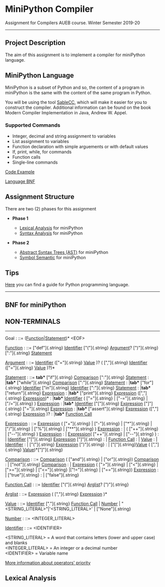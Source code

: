 # MiniPython Compiler

Assignment for Compilers AUEB course. Winter Semester 2019-20

---

## Project Description

The aim of this assignment is to implement a compiler for miniPython language.

## MiniPython Language

MiniPython is a subset of Python and so, the content of a program in miniPython is the same with the content of the same program in Python.

You will be using the tool [SableCC](http://www.sablecc.org/), which will make it easier for you to construct the compiler.
Additional information can be found on the book Modern Compiler Implementation in Java, Andrew W. Appel.

### Supported Commands

- Integer, decimal and string assignment to variables
- List assignment to variables
- Function declaration with simple arguements or with default values
- If, print, while, for commands
- Function calls
- Single-line commands

[Code Example](https://github.com/DikeaSot/MiniPythonCompiler/blob/main/Part%202/src/example.py "example.py")

[Language BNF](#bnf-for-minipython)

## Assignment Structure

There are two (2) phases for this assignment

- **Phase 1**
  - [Lexical Analysis](#lexical) for miniPython
  - [Syntax Analysis](#syntax) for miniPython

- **Phase 2**
  - [Abstract Syntax Trees (AST)](#ast) for miniPython
  - [Symbol Semantic](#semantic) for miniPython

## Tips

[Here](http://docs.python.org/tutorial/, "Python Guide") you can find a guide for Python programming language.

---

## <a name="bnf-for-minipython"></a> BNF for miniPython

## NON-TERMINALS

---

Goal
:   ::= ([Function](#Function)\|[Statement](#Statement))\* \<EOF>

[Function](#Function)
:   ::= [\"def\"]{.string} [Identifier](#Identifier) [\"(\"]{.string}
    [Argument](#Argument)? [\")\"]{.string} [\":\"]{.string}
    [Statement](#Statement)

[Argument](#Argument)
:   ::= [Identifier](#Identifier) ([\"=\"]{.string} [Value](#Value) )? (
    [\",\"]{.string} [Identifier](#Identifier) ([\"=\"]{.string}
    [Value](#Value) )?)\*

[Statement](#Statement)
:   ::= **tab\*** [\"if\"]{.string} [Comparison](#Comparison)
    [\":\"]{.string} [Statement](#Statement)
:   \|**tab\*** [\"while\"]{.string} [Comparison](#Comparison)
    [\":\"]{.string} [Statement](#Statement)
:   \|**tab\*** [\"for\"]{.string} [Identifier](#Identifier)
    [\"in\"]{.string} [Identifier](#Identifier) [\":\"]{.string}
    [Statement](#Statement)
:   \|**tab\*** [\"return\"]{.string} [Expression](#Expression)
:   \|**tab\*** [\"print\"]{.string} [Expression](#Expression)
    ([\",\"]{.string} [Expression](#Expression))\*
:   \|**tab\*** [Identifier](#Identifier) ( [\"=\"]{.string} \|
    [\"-=\"]{.string} \| [\"/=\"]{.string} ) [Expression](#Expression)
:   \|**tab\*** [Identifier](#Identifier) [\"\[\"]{.string}
    [Expression](#Expression) [\"\]\"]{.string} [\"=\"]{.string}
    [Expression](#Expression)
:   \|**tab\*** [\"assert\"]{.string} [Expression](#Expression)
    ([\",\"]{.string} [Expression](#Expression) )?
:   \|**tab\*** [Function Call](#Function-Call)

[Expression](#Expression)
:   ::= [Expression](#Expression) ( [\"+\"]{.string} \| [\"-\"]{.string}
    \| [\"\*\"]{.string} \| [\"/\"]{.string} \| [\"%\"]{.string} \|
    [\"\*\*\"]{.string} ) [Expression](#Expression)
:   \| ( [\"++\"]{.string} \| [\"\--\"]{.string} )
    [Expression](#Expression)
:   \| [Expression](#Expression)( [\"++\"]{.string} \|
    [\"\--\"]{.string} )
:   \| [Identifier](#Identifier) [\"\[\"]{.string}
    [Expression](#Expression) [\"\]\"]{.string}
:   \| [Function Call](#Function-Call)
:   \| [Value](#Value)
:   \| [Identifier](#Identifier)
:   \| [\"(\"]{.string} [Expression](#Expression) [\")\"]{.string}
:   \| [\"\[\"]{.string}[Value](#Value) ( [\",\"]{.string}
    [Value](#Value))\*[\"\]\"]{.string}

[Comparison](#Comparison)
:   ::= [Comparison](#Comparison) ( [\"and\"]{.string} \|
    [\"or\"]{.string}) [Comparison](#Comparison)
:   \| [\"not\"]{.string} [Comparison](#Comparison)
:   \| [Expression](#Expression) ( [\"\>\"]{.string} \|
    [\"\<\"]{.string} \| [\"\>=\"]{.string} \| [\"\<=\"]{.string}
    \|[\"!=\"]{.string} \| [\"==\"]{.string}) [Expression](#Expression)
:   \| [\"true\"]{.string}
:   \| [\"false\"]{.string}

[Function Call](#Function-Call)
:   ::= [Identifier](#Identifier) [\"(\"]{.string} [Arglist](#Arglist)?
    [\")\"]{.string}

[Arglist](#Arglist)
:   ::= [Expression](#Expression) ( [\",\"]{.string}
    [Expression](#Expression) )\*

[Value](#Value)
:   ::= [Identifier](#Identifier) [\".\"]{.string} [Function
    Call](#Function-Call) \| [Number](#Number) \|
    \"\<STRING_LITERAL>\"\|\'\<STRING_LITERAL>\' \| [\"None\"]{.string}

[Number](#Number)
:   ::= \<INTEGER_LITERAL>

[Identifier](#)
:   ::= \<IDENTIFIER>

\<STRING_LITERAL> = A word that contains letters (lower and upper case) and blanks\
\<INTEGER_LITERAL> = An integer or a decimal number\
\<IDENTIFIER> = Variable name

[More information about operators' priority](http://www.mathcs.emory.edu/~valerie/courses/fall10/155/resources/op_precedence.html)

## <a name="lexical"></a> Lexical Analysis

